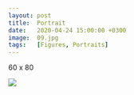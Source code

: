 ```yaml
---
layout: post
title:  Portrait
date:   2020-04-24 15:00:00 +0300
image:  09.jpg
tags:   [Figures, Portraits]
---
```


60 x 80  

![]({{site.baseurl}}/img/09.jpg)


